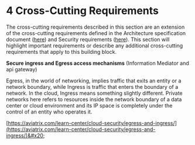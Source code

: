 # 4 Cross-Cutting Requirements

The cross-cutting requirements described in this section are an extension of the cross-cutting requirements defined in the Architecture specification document ([here](https://docs.egovstack.net/v1.1.0/Architecture\_and\_Nonfunctional\_Requirements\_v1.1.0.pdf)) and Security requirements ([here](https://docs.egovstack.net/v1.1.0/Security\_Requirements\_v1.1.0.pdf)). This section will highlight important requirements or describe any additional cross-cutting requirements that apply to this building block.

**Secure ingress and Egress access mechanisms** (Information Mediator and api gateway)

Egress, in the world of networking, implies traffic that exits an entity or a network boundary, while Ingress is traffic that enters the boundary of a network. In the cloud, Ingress means something slightly different. Private networks here refers to resources inside the network boundary of a data center or cloud environment and its IP space is completely under the control of an entity who operates it.

[https://aviatrix.com/learn-center/cloud-security/egress-and-ingress/](https://aviatrix.com/learn-center/cloud-security/egress-and-ingress/)&#x20;
